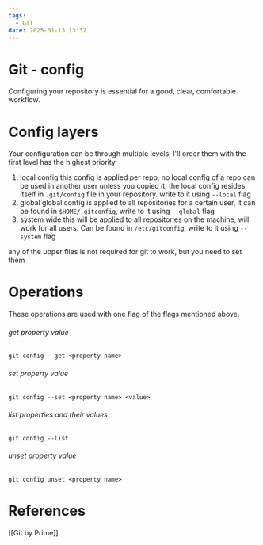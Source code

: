 ```yaml
---
tags:
  - GIT
date: 2025-01-13 13:32
---
```

# Git - config
Configuring your repository is essential for a good, clear, comfortable workflow. 


# Config layers
Your configuration can be through multiple levels, I'll order them with the first level has the highest priority
1. local config
   this config is applied per repo, no local config of a repo can be used in another user unless you copied it, the local config resides itself in `.git/config` file in your repository. write to it using `--local` flag
2. global
   global config is applied to all repositories for a certain user, it can be found in `$HOME/.gitconfig`, write to it using `--global` flag
3. system wide
   this will be applied to all repositories on the machine, will work for all users. Can be found in `/etc/gitconfig`, write to it using `--system` flag

any of the upper files is not required for git to work, but you need to set them


# Operations
These operations are used with one flag of the flags mentioned above.
###### get property value
`git config --get <property name>`
###### set property value
`git config --set <property name> <value>`
###### list properties and their values
`git config --list`
###### unset property value
`git config unset <property name>`


# References
[[Git by Prime]]
